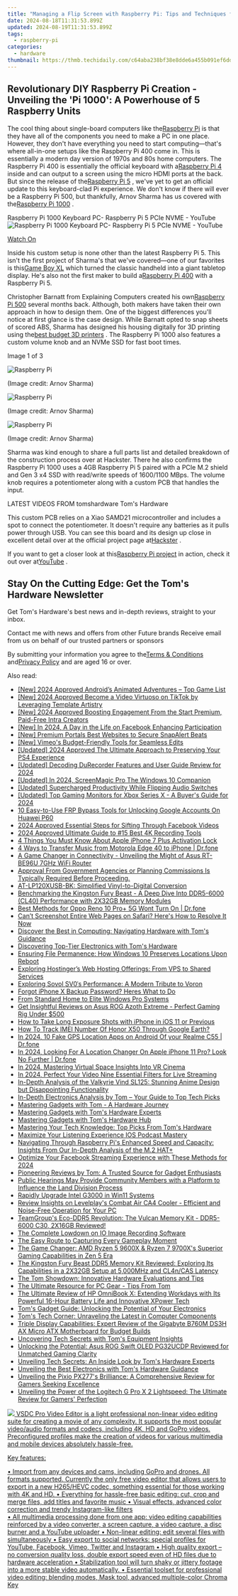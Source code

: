 ```yaml
---
title: "Managing a Flip Screen with Raspberry Pi: Tips and Techniques for Successful Setup"
date: 2024-08-18T11:31:53.899Z
updated: 2024-08-19T11:31:53.899Z
tags:
  - raspberry-pi
categories:
  - hardware
thumbnail: https://thmb.techidaily.com/c64aba238bf38e8dde6a455b091ef6dd75fa774a21d0b3000a42b8339ddfda6c.jpg
---
```


## Revolutionary DIY Raspberry Pi Creation - Unveiling the 'Pi 1000': A Powerhouse of 5 Raspberry Units

The cool thing about single-board computers like the[Raspberry Pi](https://tools.techidaily.com) is that they have all of the components you need to make a PC in one place. However, they don't have everything you need to start computing—that's where all-in-one setups like the Raspberry Pi 400 come in. This is essentially a modern day version of 1970s and 80s home computers. The Raspberry Pi 400 is essentially the official keyboard with a[Raspberry Pi 4](https://tools.techidaily.com) inside and can output to a screen using the micro HDMI ports at the back. But since the release of the[Raspberry Pi 5](https://tools.techidaily.com) , we've yet to get an official update to this keyboard-clad Pi experience. We don't know if there will ever be a Raspberry Pi 500, but thankfully, Arnov Sharma has us covered with the[Raspberry Pi 1000](https://www.hackster.io/Arnov%5FSharma%5Fmakes/raspberry-pi-1000-6b8710) .

 Raspberry Pi 1000 Keyboard PC- Raspberry Pi 5 PCIe NVME - YouTube ![Raspberry Pi 1000 Keyboard PC- Raspberry Pi 5 PCIe NVME - YouTube](https://img.youtube.com/vi/nJNDy8Mfk90/maxresdefault.jpg)

[Watch On](https://youtu.be/nJNDy8Mfk90)

 Inside his custom setup is none other than the latest Raspberry Pi 5\. This isn't the first project of Sharma's that we've covered—one of our favorites is this[Game Boy XL](https://tools.techidaily.com) which turned the classic handheld into a giant tabletop display. He's also not the first maker to build a[Raspberry Pi 400](https://tools.techidaily.com) with a Raspberry Pi 5.

 Christopher Barnatt from Explaining Computers created his own[Raspberry Pi 500](https://tools.techidaily.com) several months back. Although, both makers have taken their own approach in how to design them. One of the biggest differences you'll notice at first glance is the case design. While Barnatt opted to snap sheets of scored ABS, Sharma has designed his housing digitally for 3D printing using the[best budget 3D printers](https://tools.techidaily.com) . The Raspberry Pi 1000 also features a custom volume knob and an NVMe SSD for fast boot times.

 Image 1 of 3

![Raspberry Pi](https://vanilla.futurecdn.net/cyclingnews/media/img/missing-image.svg)

 (Image credit: Arnov Sharma)

![Raspberry Pi](https://vanilla.futurecdn.net/cyclingnews/media/img/missing-image.svg)

 (Image credit: Arnov Sharma)

![Raspberry Pi](https://vanilla.futurecdn.net/cyclingnews/media/img/missing-image.svg)

 (Image credit: Arnov Sharma)

 Sharma was kind enough to share a full parts list and detailed breakdown of the construction process over at Hackster. There he also confirms the Raspberry Pi 1000 uses a 4GB Raspberry Pi 5 paired with a PCIe M.2 shield and Gen 3 x4 SSD with read/write speeds of 1600/1100 MBps. The volume knob requires a potentiometer along with a custom PCB that handles the input.

 LATEST VIDEOS FROM tomshardware Tom's Hardware

 This custom PCB relies on a Xiao SAMD21 microcontroller and includes a spot to connect the potentiometer. It doesn't require any batteries as it pulls power through USB. You can see this board and its design up close in excellent detail over at the official project page at[Hackster](https://www.hackster.io/Arnov%5FSharma%5Fmakes/raspberry-pi-1000-6b8710) .

 If you want to get a closer look at this[Raspberry Pi project](https://tools.techidaily.com) in action, check it out over at[YouTube](https://www.youtube.com/watch?v=nJNDy8Mfk90) .

## Stay On the Cutting Edge: Get the Tom's Hardware Newsletter

 Get Tom's Hardware's best news and in-depth reviews, straight to your inbox.

 Contact me with news and offers from other Future brands  Receive email from us on behalf of our trusted partners or sponsors

 By submitting your information you agree to the[Terms & Conditions](https://futureplc.com/terms-conditions/) and[Privacy Policy](https://futureplc.com/privacy-policy/) and are aged 16 or over.

<ins class="adsbygoogle"
     style="display:block"
     data-ad-format="autorelaxed"
     data-ad-client="ca-pub-7571918770474297"
     data-ad-slot="1223367746"></ins>



<ins class="adsbygoogle"
     style="display:block"
     data-ad-client="ca-pub-7571918770474297"
     data-ad-slot="8358498916"
     data-ad-format="auto"
     data-full-width-responsive="true"></ins>

<span class="atpl-alsoreadstyle">Also read:</span>
<div><ul>
<li><a href="https://digital-screen-recording.techidaily.com/new-2024-approved-androids-animated-adventures-top-game-list/"><u>[New] 2024 Approved  Android’s Animated Adventures – Top Game List</u></a></li>
<li><a href="https://tiktok-videos.techidaily.com/new-2024-approved-become-a-video-virtuoso-on-tiktok-by-leveraging-template-artistry/"><u>[New] 2024 Approved  Become a Video Virtuoso on TikTok by Leveraging Template Artistry</u></a></li>
<li><a href="https://youtube-web.techidaily.com/024-approved-boosting-engagement-from-the-start-premium-paid-free-intra-creators/"><u>[New] 2024 Approved  Boosting Engagement From the Start  Premium, Paid-Free Intra Creators</u></a></li>
<li><a href="https://facebook-videos.techidaily.com/new-in-2024-a-day-in-the-life-on-facebook-enhancing-participation/"><u>[New] In 2024, A Day in the Life on Facebook  Enhancing Participation</u></a></li>
<li><a href="https://vp-tips.techidaily.com/new-premium-portals-best-websites-to-secure-snapalert-beats/"><u>[New] Premium Portals  Best Websites to Secure SnapAlert Beats</u></a></li>
<li><a href="https://vimeo-videos.techidaily.com/new-vimeos-budget-friendly-tools-for-seamless-edits/"><u>[New] Vimeo's Budget-Friendly Tools for Seamless Edits</u></a></li>
<li><a href="https://screen-activity-recording.techidaily.com/updated-2024-approved-the-ultimate-approach-to-preserving-your-ps4-experience/"><u>[Updated] 2024 Approved  The Ultimate Approach to Preserving Your PS4 Experience</u></a></li>
<li><a href="https://screen-recording.techidaily.com/updated-decoding-durecorder-features-and-user-guide-review-for-2024/"><u>[Updated] Decoding DuRecorder  Features and User Guide Review for 2024</u></a></li>
<li><a href="https://screen-recording.techidaily.com/updated-in-2024-screenmagic-pro-the-windows-10-companion/"><u>[Updated] In 2024, ScreenMagic Pro  The Windows 10 Companion</u></a></li>
<li><a href="https://some-skills.techidaily.com/updated-supercharged-productivity-while-flipping-audio-switches/"><u>[Updated] Supercharged Productivity While Flipping Audio Switches</u></a></li>
<li><a href="https://vp-tips.techidaily.com/updated-top-gaming-monitors-for-xbox-series-x-a-buyers-guide-for-2024/"><u>[Updated] Top Gaming Monitors for Xbox Series X - A Buyer's Guide for 2024</u></a></li>
<li><a href="https://android-unlock.techidaily.com/10-easy-to-use-frp-bypass-tools-for-unlocking-google-accounts-on-huawei-p60-by-drfone-android/"><u>10 Easy-to-Use FRP Bypass Tools for Unlocking Google Accounts On Huawei P60</u></a></li>
<li><a href="https://facebook-clips.techidaily.com/2024-approved-essential-steps-for-sifting-through-facebook-videos/"><u>2024 Approved  Essential Steps for Sifting Through Facebook Videos</u></a></li>
<li><a href="https://fox-blue.techidaily.com/2024-approved-ultimate-guide-to-15-best-4k-recording-tools/"><u>2024 Approved  Ultimate Guide to #15 Best 4K Recording Tools</u></a></li>
<li><a href="https://activate-lock.techidaily.com/4-things-you-must-know-about-apple-iphone-7-plus-activation-lock-by-drfone-ios/"><u>4 Things You Must Know About Apple iPhone 7 Plus Activation Lock</u></a></li>
<li><a href="https://blog-min.techidaily.com/4-ways-to-transfer-music-from-motorola-edge-40-to-iphone-drfone-by-drfone-transfer-from-android-transfer-from-android/"><u>4 Ways to Transfer Music from Motorola Edge 40 to iPhone | Dr.fone</u></a></li>
<li><a href="https://hardware-reviews.techidaily.com/a-game-changer-in-connectivity-unveiling-the-might-of-asus-rt-be96u-7ghz-wifi-router/"><u>A Game Changer in Connectivity - Unveiling the Might of Asus RT-BE96U 7GHz WiFi Router</u></a></li>
<li><a href="https://hardware-reviews.techidaily.com/approval-from-government-agencies-or-planning-commissions-is-typically-required-before-proceeding/"><u>Approval From Government Agencies or Planning Commissions Is Typically Required Before Proceeding.</u></a></li>
<li><a href="https://buynow-tips.techidaily.com/at-lp120xusb-bk-simplified-vinyl-to-digital-conversion/"><u>AT-LP120XUSB-BK: Simplified Vinyl-to-Digital Conversion</u></a></li>
<li><a href="https://hardware-reviews.techidaily.com/benchmarking-the-kingston-fury-beast-a-deep-dive-into-ddr5-6000-cl40-performance-with-2x32gb-memory-modules/"><u>Benchmarking the Kingston Fury Beast - A Deep Dive Into DDR5-6000 (CL40) Performance with 2X32GB Memory Modules</u></a></li>
<li><a href="https://howto.techidaily.com/best-methods-for-oppo-reno-10-proplus-5g-wont-turn-on-drfone-by-drfone-fix-android-problems-fix-android-problems/"><u>Best Methods for Oppo Reno 10 Pro+ 5G Wont Turn On | Dr.fone</u></a></li>
<li><a href="https://fox-that.techidaily.com/cant-screenshot-entire-web-pages-on-safari-heres-how-to-resolve-it-now/"><u>Can’t Screenshot Entire Web Pages on Safari? Here's How to Resolve It Now</u></a></li>
<li><a href="https://hardware-reviews.techidaily.com/discover-the-best-in-computing-navigating-hardware-with-toms-guidance/"><u>Discover the Best in Computing: Navigating Hardware with Tom's Guidance</u></a></li>
<li><a href="https://hardware-reviews.techidaily.com/discovering-top-tier-electronics-with-toms-hardware/"><u>Discovering Top-Tier Electronics with Tom's Hardware</u></a></li>
<li><a href="https://win-howtos.techidaily.com/ensuring-file-permanence-how-windows-10-preserves-locations-upon-reboot/"><u>Ensuring File Permanence: How Windows 10 Preserves Locations Upon Reboot</u></a></li>
<li><a href="https://hardware-reviews.techidaily.com/exploring-hostingers-web-hosting-offerings-from-vps-to-shared-services/"><u>Exploring Hostinger’s Web Hosting Offerings: From VPS to Shared Services</u></a></li>
<li><a href="https://hardware-reviews.techidaily.com/exploring-sovol-sv0s-performance-a-modern-tribute-to-voron/"><u>Exploring Sovol SV0ˈs Performance: A Modern Tribute to Voron</u></a></li>
<li><a href="https://ios-unlock.techidaily.com/forgot-iphone-x-backup-password-heres-what-to-do-by-drfone-ios/"><u>Forgot iPhone X Backup Password? Heres What to Do</u></a></li>
<li><a href="https://buynow-tips.techidaily.com/from-standard-home-to-elite-windows-pro-systems/"><u>From Standard Home to Elite Windows Pro Systems</u></a></li>
<li><a href="https://hardware-reviews.techidaily.com/get-insightful-reviews-on-asus-rog-azoth-extreme-perfect-gaming-rig-under-500/"><u>Get Insightful Reviews on Asus ROG Azoth Extreme - Perfect Gaming Rig Under $500</u></a></li>
<li><a href="https://extra-tips.techidaily.com/how-to-take-long-exposure-shots-with-iphone-in-ios-11-or-previous/"><u>How to Take Long Exposure Shots with iPhone in iOS 11 or Previous</u></a></li>
<li><a href="https://unlock-android.techidaily.com/how-to-track-imei-number-of-honor-x50-through-google-earth-by-drfone-android/"><u>How To Track IMEI Number Of Honor X50 Through Google Earth?</u></a></li>
<li><a href="https://android-location.techidaily.com/in-2024-10-fake-gps-location-apps-on-android-of-your-realme-c55-drfone-by-drfone-virtual/"><u>In 2024, 10 Fake GPS Location Apps on Android Of your Realme C55 | Dr.fone</u></a></li>
<li><a href="https://phone-solutions.techidaily.com/in-2024-looking-for-a-location-changer-on-apple-iphone-11-pro-look-no-further-drfone-by-drfone-virtual-ios/"><u>In 2024, Looking For A Location Changer On Apple iPhone 11 Pro? Look No Further | Dr.fone</u></a></li>
<li><a href="https://extra-approaches.techidaily.com/in-2024-mastering-virtual-space-insights-into-vr-cinema/"><u>In 2024, Mastering Virtual Space  Insights Into VR Cinema</u></a></li>
<li><a href="https://article-helps.techidaily.com/in-2024-perfect-your-video-nine-essential-filters-for-live-streaming/"><u>In 2024, Perfect Your Video  Nine Essential Filters for Live Streaming</u></a></li>
<li><a href="https://hardware-reviews.techidaily.com/in-depth-analysis-of-the-valkyrie-vind-sl125-stunning-anime-design-but-disappointing-functionality/"><u>In-Depth Analysis of the Valkyrie Vind SL125: Stunning Anime Design but Disappointing Functionality</u></a></li>
<li><a href="https://hardware-reviews.techidaily.com/in-depth-electronics-analysis-by-tom-your-guide-to-top-tech-picks/"><u>In-Depth Electronics Analysis by Tom – Your Guide to Top Tech Picks</u></a></li>
<li><a href="https://hardware-reviews.techidaily.com/mastering-gadgets-with-tom-a-hardware-journey/"><u>Mastering Gadgets with Tom - A Hardware Journey</u></a></li>
<li><a href="https://hardware-reviews.techidaily.com/mastering-gadgets-with-toms-hardware-experts/"><u>Mastering Gadgets with Tom's Hardware Experts</u></a></li>
<li><a href="https://hardware-reviews.techidaily.com/mastering-gadgets-with-toms-hardware-hub/"><u>Mastering Gadgets with Tom's Hardware Hub</u></a></li>
<li><a href="https://hardware-reviews.techidaily.com/mastering-your-tech-knowledge-top-picks-from-toms-hardware/"><u>Mastering Your Tech Knowledge: Top Picks From Tom's Hardware</u></a></li>
<li><a href="https://extra-tips.techidaily.com/maximize-your-listening-experience-ios-podcast-mastery/"><u>Maximize Your Listening Experience  IOS Podcast Mastery</u></a></li>
<li><a href="https://hardware-reviews.techidaily.com/navigating-through-raspberry-pis-enhanced-speed-and-capacity-insights-from-our-in-depth-analysis-of-the-m2-hatplus/"><u>Navigating Through Raspberry Pi's Enhanced Speed and Capacity: Insights From Our In-Depth Analysis of the M.2 HAT+</u></a></li>
<li><a href="https://screen-activity-recording.techidaily.com/optimize-your-facebook-streaming-experience-with-these-methods-for-2024/"><u>Optimize Your Facebook Streaming Experience with These Methods for 2024</u></a></li>
<li><a href="https://hardware-reviews.techidaily.com/pioneering-reviews-by-tom-a-trusted-source-for-gadget-enthusiasts/"><u>Pioneering Reviews by Tom: A Trusted Source for Gadget Enthusiasts</u></a></li>
<li><a href="https://hardware-reviews.techidaily.com/1723341686952-public-hearings-may-provide-community-members-with-a-platform-to-influence-the-land-division-process/"><u>Public Hearings May Provide Community Members with a Platform to Influence the Land Division Process</u></a></li>
<li><a href="https://network-issues.techidaily.com/rapidly-upgrade-intel-g3000-in-win11-systems/"><u>Rapidly Upgrade Intel G3000 in Win11 Systems</u></a></li>
<li><a href="https://hardware-reviews.techidaily.com/review-insights-on-levelplays-combat-air-ca4-cooler-efficient-and-noise-free-operation-for-your-pc/"><u>Review Insights on Levelplay's Combat Air CA4 Cooler - Efficient and Noise-Free Operation for Your PC</u></a></li>
<li><a href="https://hardware-reviews.techidaily.com/1723341683638-teamgroups-eco-ddr5-revolution-the-vulcan-memory-kit-ddr5-6000-c30-2x16gb-reviewed/"><u>TeamGroup's Eco-DDR5 Revolution: The Vulcan Memory Kit - DDR5-6000 C30, 2X16GB Reviewed!</u></a></li>
<li><a href="https://screen-capture.techidaily.com/the-complete-lowdown-on-io-image-recording-software/"><u>The Complete Lowdown on IO Image Recording Software</u></a></li>
<li><a href="https://video-capture.techidaily.com/the-easy-route-to-capturing-every-gameplay-moment/"><u>The Easy Route to Capturing Every Gameplay Moment</u></a></li>
<li><a href="https://hardware-reviews.techidaily.com/the-game-changer-amd-ryzen-5-9600x-and-ryzen-7-9700xs-superior-gaming-capabilities-in-zen-5-era/"><u>The Game Changer: AMD Ryzen 5 9600X & Ryzen 7 9700X's Superior Gaming Capabilities in Zen 5 Era</u></a></li>
<li><a href="https://hardware-reviews.techidaily.com/the-kingston-fury-beast-ddr5-memory-kit-reviewed-exploring-its-capabilities-in-a-2x32gb-setup-at-5000mhz-and-cl4ncas-latency/"><u>The Kingston Fury Beast DDR5 Memory Kit Reviewed: Exploring Its Capabilities in a 2X32GB Setup at 5,000MHz and CL4n/CAS Latency</u></a></li>
<li><a href="https://hardware-reviews.techidaily.com/the-tom-showdown-innovative-hardware-evaluations-and-tips/"><u>The Tom Showdown: Innovative Hardware Evaluations and Tips</u></a></li>
<li><a href="https://hardware-reviews.techidaily.com/the-ultimate-resource-for-pc-gear-tips-from-tom/"><u>The Ultimate Resource for PC Gear - Tips From Tom</u></a></li>
<li><a href="https://hardware-reviews.techidaily.com/the-ultimate-review-of-hp-omnibook-x-extending-workdays-with-its-powerful-16-hour-battery-life-and-innovative-xpower-tech/"><u>The Ultimate Review of HP OmniBook X: Extending Workdays with Its Powerful 16-Hour Battery Life and Innovative XPower Tech</u></a></li>
<li><a href="https://hardware-reviews.techidaily.com/toms-gadget-guide-unlocking-the-potential-of-your-electronics/"><u>Tom's Gadget Guide: Unlocking the Potential of Your Electronics</u></a></li>
<li><a href="https://hardware-reviews.techidaily.com/toms-tech-corner-unraveling-the-latest-in-computer-components/"><u>Tom's Tech Corner: Unraveling the Latest in Computer Components</u></a></li>
<li><a href="https://hardware-reviews.techidaily.com/triple-display-capabilities-expert-review-of-the-gigabyte-b760m-ds3h-ax-micro-atx-motherboard-for-budget-builds/"><u>Triple Display Capabilities: Expert Review of the Gigabyte B760M DS3H AX Micro ATX Motherboard for Budget Builds</u></a></li>
<li><a href="https://hardware-reviews.techidaily.com/uncovering-tech-secrets-with-toms-equipment-insights/"><u>Uncovering Tech Secrets with Tom's Equipment Insights</u></a></li>
<li><a href="https://hardware-reviews.techidaily.com/unlocking-the-potential-asus-rog-swift-oled-pg32ucdp-reviewed-for-unmatched-gaming-clarity/"><u>Unlocking the Potential: Asus ROG Swift OLED PG32UCDP Reviewed for Unmatched Gaming Clarity</u></a></li>
<li><a href="https://hardware-reviews.techidaily.com/unveiling-tech-secrets-an-inside-look-by-toms-hardware-experts/"><u>Unveiling Tech Secrets: An Inside Look by Tom's Hardware Experts</u></a></li>
<li><a href="https://hardware-reviews.techidaily.com/unveiling-the-best-electronics-with-toms-hardware-guidance/"><u>Unveiling the Best Electronics with Tom's Hardware Guidance</u></a></li>
<li><a href="https://hardware-reviews.techidaily.com/unveiling-the-pixio-px277s-brilliance-a-comprehensive-review-for-gamers-seeking-excellence/"><u>Unveiling the Pixio PX277's Brilliance: A Comprehensive Review for Gamers Seeking Excellence</u></a></li>
<li><a href="https://hardware-reviews.techidaily.com/unveiling-the-power-of-the-logitech-g-pro-x-2-lightspeed-the-ultimate-review-for-gamers-perfection/"><u>Unveiling the Power of the Logitech G Pro X 2 Lightspeed: The Ultimate Review for Gamers' Perfection</u></a></li>
</ul></div>

<!-- affiliate ads begin -->
<a href="https://secure.2checkout.com/order/checkout.php?PRODS=4693127&QTY=1&AFFILIATE=108875&CART=1"><img src="https://www.videosoftdev.com/images/video_editor/screenshots/1.jpg" border="0">
VSDC Pro Video Editor is a light professional non-linear video editing suite for creating a movie of any complexity. It supports the most popular video/audio formats and codecs, including 4K, HD and GoPro videos. Preconfigured profiles make the creation of videos for various multimedia and mobile devices absolutely hassle-free.

Key features:

•	Import from any devices and cams, including GoPro and drones. All formats supported. Сurrently the only free video editor that allows users to export in a new H265/HEVC codec, something essential for those working with 4K and HD.
•	Everything for hassle-free basic editing: cut, crop and merge files, add titles and favorite music
•	Visual effects, advanced color correction and trendy Instagram-like filters   
•	All multimedia processing done from one app: video editing capabilities reinforced by  a video converter, a screen capture, a video capture, a disc burner and a YouTube uploader
•	Non-linear editing: edit several files with simultaneously 
•	Easy export to social networks: special profiles for YouTube, Facebook, Vimeo, Twitter and Instagram
•	High quality export – no conversion quality loss, double export speed even of HD files due to hardware acceleration
•	Stabilization tool will turn shaky or jittery footage into a more stable video automatically. 
•	Essential toolset for professional video editing: blending modes, Mask tool, advanced multiple-color Chroma Key  
</a>
<!-- affiliate ads end -->